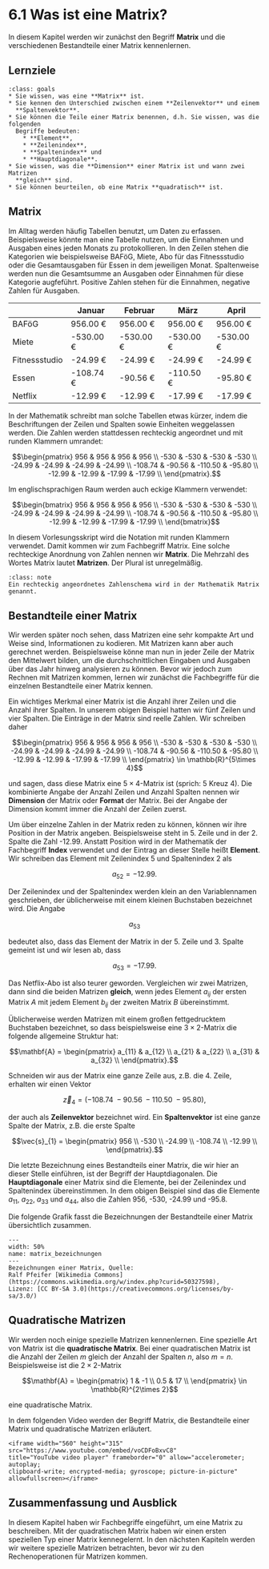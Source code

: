 # 6.1 Was ist eine Matrix?

In diesem Kapitel werden wir zunächst den Begriff **Matrix** und die
verschiedenen Bestandteile einer Matrix kennenlernen.

## Lernziele

```{admonition} Lernziele
:class: goals
* Sie wissen, was eine **Matrix** ist.
* Sie kennen den Unterschied zwischen einem **Zeilenvektor** und einem
  **Spaltenvektor**. 
* Sie können die Teile einer Matrix benennen, d.h. Sie wissen, was die folgenden
  Begriffe bedeuten: 
    * **Element**, 
    * **Zeilenindex**, 
    * **Spaltenindex** und
    * **Hauptdiagonale**.
* Sie wissen, was die **Dimension** einer Matrix ist und wann zwei Matrizen
  **gleich** sind.
* Sie können beurteilen, ob eine Matrix **quadratisch** ist.
```

## Matrix

Im Alltag werden häufig Tabellen benutzt, um Daten zu erfassen. Beispielsweise
könnte man eine Tabelle nutzen, um die Einnahmen und Ausgaben eines jeden Monats
zu protokollieren. In den Zeilen stehen die Kategorien wie beispielsweise BAFöG,
Miete, Abo für das Fitnessstudio oder die Gesamtausgaben für Essen in dem
jeweiligen Monat. Spaltenweise werden nun die Gesamtsumme an Ausgaben oder
Einnahmen für diese Kategorie augfeführt. Positive Zahlen stehen für die
Einnahmen, negative Zahlen für Ausgaben.

|   | Januar | Februar | März  | April  |
|---|---|---|---|---|
| BAFöG | 956.00 €| 956.00 €| 956.00 €| 956.00 €|
| Miete | -530.00 € | -530.00 € | -530.00 € | -530.00 € |
| Fitnessstudio | -24.99 € | -24.99 € | -24.99 € |-24.99 € |
| Essen | -108.74 €  | -90.56 €| -110.50 € | -95.80 €|
| Netflix |-12.99 € | -12.99 € | -17.99 € | -17.99 €|

In der Mathematik schreibt man solche Tabellen etwas kürzer, indem die
Beschriftungen der Zeilen und Spalten sowie Einheiten weggelassen werden. Die
Zahlen werden stattdessen rechteckig angeordnet und mit runden Klammern
umrandet:

$$\begin{pmatrix}
956 & 956 & 956 & 956 \\
-530 & -530 & -530 & -530 \\
-24.99 & -24.99 & -24.99 & -24.99 \\
-108.74 & -90.56 & -110.50 & -95.80 \\
-12.99 & -12.99 & -17.99 & -17.99 \\
\end{pmatrix}.$$

Im englischsprachigen Raum werden auch eckige Klammern verwendet:

$$\begin{bmatrix}
956 & 956 & 956 & 956 \\
-530 & -530 & -530 & -530 \\
-24.99 & -24.99 & -24.99 & -24.99 \\
-108.74 & -90.56 & -110.50 & -95.80 \\
-12.99 & -12.99 & -17.99 & -17.99 \\
\end{bmatrix}$$

In diesem Vorlesungsskript wird die Notation mit runden Klammern verwendet.
Damit kommen wir zum Fachbegriff Matrix. Eine solche rechteckige Anordnung von
Zahlen nennen wir **Matrix**. Die Mehrzahl des Wortes Matrix lautet
**Matrizen**. Der Plural ist unregelmäßig.

```{admonition}  Was ist ... eine Matrix?
:class: note
Ein rechteckig angeordnetes Zahlenschema wird in der Mathematik Matrix genannt.
```

## Bestandteile einer Matrix

Wir werden später noch sehen, dass Matrizen eine sehr kompakte Art und Weise
sind, Informationen zu kodieren. Mit Matrizen kann aber auch gerechnet werden.
Beispielsweise könne man nun in jeder Zeile der Matrix den Mittelwert bilden, um
die durchschnittlichen Eingaben und Ausgaben über das Jahr hinweg analysieren zu
können. Bevor wir jedoch zum Rechnen mit Matrizen kommen, lernen wir zunächst
die Fachbegriffe für die einzelnen Bestandteile einer Matrix kennen.

Ein wichtiges Merkmal einer Matrix ist die Anzahl ihrer Zeilen und die Anzahl
ihrer Spalten. In unserem obigen Beispiel hatten wir fünf Zeilen und vier
Spalten. Die Einträge in der Matrix sind reelle Zahlen. Wir schreiben daher

$$\begin{pmatrix}
956 & 956 & 956 & 956 \\
-530 & -530 & -530 & -530 \\
-24.99 & -24.99 & -24.99 & -24.99 \\
-108.74 & -90.56 & -110.50 & -95.80 \\
-12.99 & -12.99 & -17.99 & -17.99 \\
\end{pmatrix} \in \mathbb{R}^{5\times 4}$$

und sagen, dass diese Matrix eine $5\times 4$-Matrix ist (sprich: 5 Kreuz 4).
Die kombinierte Angabe der Anzahl Zeilen und Anzahl Spalten nennen wir
**Dimension** der Matrix oder **Format** der Matrix. Bei der Angabe der
Dimension kommt immer die Anzahl der Zeilen zuerst.

Um über einzelne Zahlen in der Matrix reden zu können, können wir ihre Position
in der Matrix angeben. Beispielsweise steht in 5. Zeile und in der 2. Spalte die
Zahl -12.99. Anstatt Position wird in der Mathematik der Fachbegriff **Index**
verwendet und der Eintrag an dieser Stelle heißt **Element**. Wir schreiben das
Element mit Zeilenindex 5 und Spaltenindex 2 als

$$a_{5 2} = -12.99.$$

Der Zeilenindex und der Spaltenindex werden klein an den Variablennamen
geschrieben, der üblicherweise mit einem kleinen Buchstaben bezeichnet wird. Die
Angabe

$$a_{5 3}$$

bedeutet also, dass das Element der Matrix in der 5. Zeile und 3. Spalte gemeint
ist und wir lesen ab, dass

$$a_{5 3}=-17.99.$$

Das Netflix-Abo ist also teurer geworden. Vergleichen wir zwei Matrizen, dann
sind die beiden Matrizen **gleich**, wenn jedes Element $a_{ij}$ der ersten
Matrix $A$ mit jedem Element $b_{ij}$ der zweiten Matrix $B$ übereinstimmt.

Üblicherweise werden Matrizen mit einem großen fettgedrucktem Buchstaben
bezeichnet, so dass beispielsweise eine $3\times 2$-Matrix die folgende
allgemeine Struktur hat:

$$\mathbf{A} = \begin{pmatrix}
a_{11} & a_{12} \\
a_{21} & a_{22} \\
a_{31} & a_{32} \\
\end{pmatrix}.$$

Schneiden wir aus der Matrix eine ganze Zeile aus, z.B. die 4. Zeile, erhalten
wir einen Vektor

$$\vec{z}_{4} = (-108.74 \; -90.56 \; -110.50 \; -95.80),$$

der auch als **Zeilenvektor** bezeichnet wird. Ein **Spaltenvektor** ist eine
ganze Spalte der Matrix, z.B. die erste Spalte

$$\vec{s}_{1} = \begin{pmatrix}
956 \\
-530 \\
-24.99 \\
-108.74 \\
-12.99 \\
\end{pmatrix}.$$

Die letzte Bezeichnung eines Bestandteils einer Matrix, die wir hier an dieser
Stelle einführen, ist der Begriff der Hauptdiagonalen. Die **Hauptdiagonale**
einer Matrix sind die Elemente, bei der Zeilenindex und Spaltenindex
übereinstimmen. In dem obigen Beispiel sind das die Elemente $a_{11}$, $a_{22}$,
$a_{33}$ und $a_{44}$, also die Zahlen 956, -530, -24.99 und -95.8.

Die folgende Grafik fasst die Bezeichnungen der Bestandteile einer Matrix
übersichtlich zusammen.

```{figure} pics/matrix_bezeichnungen.svg
---
width: 50%
name: matrix_bezeichnungen
---
Bezeichnungen einer Matrix, Quelle:
Ralf Pfeifer [Wikimedia Commons](https://commons.wikimedia.org/w/index.php?curid=50327598),
Lizenz: [CC BY-SA 3.0](https://creativecommons.org/licenses/by-sa/3.0/)
```

## Quadratische Matrizen

Wir werden noch einige spezielle Matrizen kennenlernen. Eine spezielle Art von
Matrix ist die **quadratische Matrix**. Bei einer quadratischen Matrix ist die
Anzahl der Zeilen $m$ gleich der Anzahl der Spalten $n$, also $m = n$.
Beispielsweise ist die $2\times 2$-Matrix

$$\mathbf{A} = \begin{pmatrix}
1 & -1 \\
0.5 & 17 \\
\end{pmatrix} \in \mathbb{R}^{2\times 2}$$

eine quadratische Matrix.

In dem folgenden Video werden der Begriff Matrix, die Bestandteile einer Matrix
und quadratische Matrizen erläutert.

```{dropdown} Video "Matrix" von Mathematische Methoden
<iframe width="560" height="315" src="https://www.youtube.com/embed/voCDFoBxvC8"
title="YouTube video player" frameborder="0" allow="accelerometer; autoplay;
clipboard-write; encrypted-media; gyroscope; picture-in-picture" allowfullscreen></iframe>
```

## Zusammenfassung und Ausblick

In diesem Kapitel haben wir Fachbegriffe eingeführt, um eine Matrix zu
beschreiben. Mit der quadratischen Matrix haben wir einen ersten speziellen Typ
einer Matrix kennegelernt. In den nächsten Kapiteln werden wir weitere spezielle
Matrizen betrachten, bevor wir zu den Rechenoperationen für Matrizen kommen.
